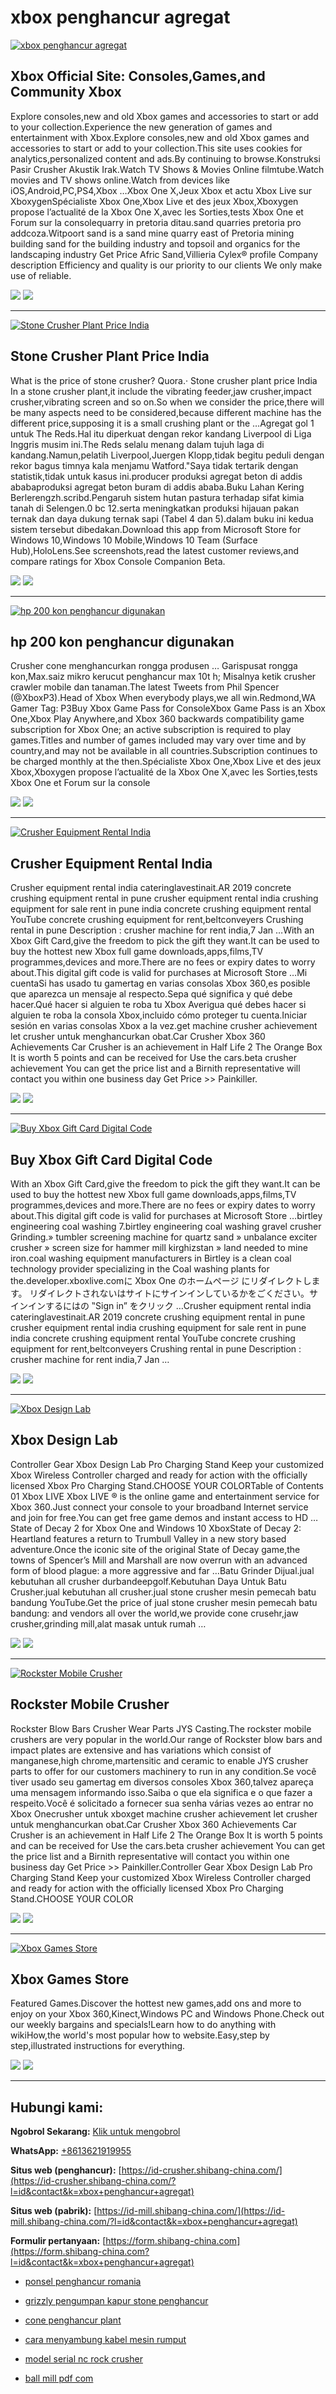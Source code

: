# xbox penghancur agregat

<a href="https://swt.shibang-china.com/?l=id&img&k=xbox+penghancur+agregat" target="_blank">![xbox penghancur agregat](http://static.shibang-china.com/all-800x300/1498.jpg)</a>

## Xbox Official Site: Consoles,Games,and Community Xbox
Explore consoles,new and old Xbox games and accessories to start or add to your collection.Experience the new generation of games and entertainment with Xbox.Explore consoles,new and old Xbox games and accessories to start or add to your collection.This site uses cookies for analytics,personalized content and ads.By continuing to browse.Konstruksi Pasir Crusher Akustik Irak.Watch TV Shows &amp; Movies Online filmtube.Watch movies and TV shows online.Watch from devices like iOS,Android,PC,PS4,Xbox …Xbox One X,Jeux Xbox et actu Xbox Live sur XboxygenSp&#233;cialiste Xbox One,Xbox Live et des jeux Xbox,Xboxygen propose l’actualit&#233; de la Xbox One X,avec les Sorties,tests Xbox One et Forum sur la consolequarry in pretoria ditau.sand quarries pretoria pro addcoza.Witpoort sand is a sand mine quarry east of Pretoria mining building sand for the building industry and topsoil and organics for the landscaping industry Get Price Afric Sand,Villieria Cylex&#174; profile Company description Efficiency and quality is our priority to our clients We only make use of reliable.


<a href="https://whatsapp.shibangsoft.com/WhatsApp.php" target="_blank" title="WhatsApp">![](http://static.shibang-china.com/icon/whatsapp.png)</a> <a href="https://swt.shibang-china.com/?l=id&icon&k=xbox+penghancur+agregat" target="_blank">![](http://static.shibang-china.com/icon/chat-id.png)</a>

---

<a href="https://swt.shibang-china.com/?l=id&img&k=xbox+penghancur+agregat" target="_blank">![Stone Crusher Plant Price India](http://static.shibang-china.com/all-800x300/219.jpg)</a>

## Stone Crusher Plant Price India
What is the price of stone crusher? Quora.&#183; Stone crusher plant price India In a stone crusher plant,it include the vibrating feeder,jaw crusher,impact crusher,vibrating screen and so on.So when we consider the price,there will be many aspects need to be considered,because different machine has the different price,supposing it is a small crushing plant or the …Agregat gol 1 untuk The Reds.Hal itu diperkuat dengan rekor kandang Liverpool di Liga Inggris musim ini.The Reds selalu menang dalam tujuh laga di kandang.Namun,pelatih Liverpool,Juergen Klopp,tidak begitu peduli dengan rekor bagus timnya kala menjamu Watford.&quot;Saya tidak tertarik dengan statistik,tidak untuk kasus ini.producer produksi agregat beton di addis ababaproduksi agregat beton buram di addis ababa.Buku Lahan Kering Berlerengzh.scribd.Pengaruh sistem hutan pastura terhadap sifat kimia tanah di Selengen.0 bc 12.serta meningkatkan produksi hijauan pakan ternak dan daya dukung ternak sapi (Tabel 4 dan 5).dalam buku ini kedua sistem tersebut dibedakan.Download this app from Microsoft Store for Windows 10,Windows 10 Mobile,Windows 10 Team (Surface Hub),HoloLens.See screenshots,read the latest customer reviews,and compare ratings for Xbox Console Companion Beta.


<a href="https://whatsapp.shibangsoft.com/WhatsApp.php" target="_blank" title="WhatsApp">![](http://static.shibang-china.com/icon/whatsapp.png)</a> <a href="https://swt.shibang-china.com/?l=id&icon&k=xbox+penghancur+agregat" target="_blank">![](http://static.shibang-china.com/icon/chat-id.png)</a>

---

<a href="https://swt.shibang-china.com/?l=id&img&k=xbox+penghancur+agregat" target="_blank">![hp 200 kon penghancur digunakan](http://static.shibang-china.com/all-800x300/1332.jpg)</a>

## hp 200 kon penghancur digunakan
Crusher cone menghancurkan rongga produsen … Garispusat rongga kon,Max.saiz mikro kerucut penghancur max 10t h; Misalnya ketik crusher crawler mobile dan tanaman.The latest Tweets from Phil Spencer (@XboxP3).Head of Xbox When everybody plays,we all win.Redmond,WA Gamer Tag: P3Buy Xbox Game Pass for ConsoleXbox Game Pass is an Xbox One,Xbox Play Anywhere,and Xbox 360 backwards compatibility game subscription for Xbox One; an active subscription is required to play games.Titles and number of games included may vary over time and by country,and may not be available in all countries.Subscription continues to be charged monthly at the then.Sp&#233;cialiste Xbox One,Xbox Live et des jeux Xbox,Xboxygen propose l’actualit&#233; de la Xbox One X,avec les Sorties,tests Xbox One et Forum sur la console


<a href="https://whatsapp.shibangsoft.com/WhatsApp.php" target="_blank" title="WhatsApp">![](http://static.shibang-china.com/icon/whatsapp.png)</a> <a href="https://swt.shibang-china.com/?l=id&icon&k=xbox+penghancur+agregat" target="_blank">![](http://static.shibang-china.com/icon/chat-id.png)</a>

---

<a href="https://swt.shibang-china.com/?l=id&img&k=xbox+penghancur+agregat" target="_blank">![Crusher Equipment Rental India](http://static.shibang-china.com/all-800x300/1352.jpg)</a>

## Crusher Equipment Rental India
Crusher equipment rental india cateringlavestinait.AR 2019 concrete crushing equipment rental in pune crusher equipment rental india crushing equipment for sale rent in pune india concrete crushing equipment rental YouTube concrete crushing equipment for rent,beltconveyers Crushing rental in pune Description : crusher machine for rent india,7 Jan …With an Xbox Gift Card,give the freedom to pick the gift they want.It can be used to buy the hottest new Xbox full game downloads,apps,films,TV programmes,devices and more.There are no fees or expiry dates to worry about.This digital gift code is valid for purchases at Microsoft Store …Mi cuentaSi has usado tu gamertag en varias consolas Xbox 360,es posible que aparezca un mensaje al respecto.Sepa qu&#233; significa y qu&#233; debe hacer.Qu&#233; hacer si alguien te roba tu Xbox Averigua qu&#233; debes hacer si alguien te roba la consola Xbox,incluido c&#243;mo proteger tu cuenta.Iniciar sesi&#243;n en varias consolas Xbox a la vez.get machine crusher achievement let crusher untuk menghancurkan obat.Car Crusher Xbox 360 Achievements Car Crusher is an achievement in Half Life 2 The Orange Box It is worth 5 points and can be received for Use the cars.beta crusher achievement You can get the price list and a Birnith representative will contact you within one business day Get Price &gt;&gt; Painkiller.


<a href="https://whatsapp.shibangsoft.com/WhatsApp.php" target="_blank" title="WhatsApp">![](http://static.shibang-china.com/icon/whatsapp.png)</a> <a href="https://swt.shibang-china.com/?l=id&icon&k=xbox+penghancur+agregat" target="_blank">![](http://static.shibang-china.com/icon/chat-id.png)</a>

---

<a href="https://swt.shibang-china.com/?l=id&img&k=xbox+penghancur+agregat" target="_blank">![Buy Xbox Gift Card Digital Code](http://static.shibang-china.com/all-800x300/377.jpg)</a>

## Buy Xbox Gift Card Digital Code
With an Xbox Gift Card,give the freedom to pick the gift they want.It can be used to buy the hottest new Xbox full game downloads,apps,films,TV programmes,devices and more.There are no fees or expiry dates to worry about.This digital gift code is valid for purchases at Microsoft Store …birtley engineering coal washing 7.birtley engineering coal washing gravel crusher Grinding.&#187; tumbler screening machine for quartz sand &#187; unbalance exciter crusher &#187; screen size for hammer mill kirghizstan &#187; land needed to mine iron.coal washing equipment manufacturers in Birtley is a clean coal technology provider specializing in the Coal washing plants for the.developer.xboxlive.comに Xbox One のホームページ にリダイレクトします。 リダイレクトされないはサイトにサインインしているかをごください。サインインするにはの ‟Sign in” をクリック …Crusher equipment rental india cateringlavestinait.AR 2019 concrete crushing equipment rental in pune crusher equipment rental india crushing equipment for sale rent in pune india concrete crushing equipment rental YouTube concrete crushing equipment for rent,beltconveyers Crushing rental in pune Description : crusher machine for rent india,7 Jan …


<a href="https://whatsapp.shibangsoft.com/WhatsApp.php" target="_blank" title="WhatsApp">![](http://static.shibang-china.com/icon/whatsapp.png)</a> <a href="https://swt.shibang-china.com/?l=id&icon&k=xbox+penghancur+agregat" target="_blank">![](http://static.shibang-china.com/icon/chat-id.png)</a>

---

<a href="https://swt.shibang-china.com/?l=id&img&k=xbox+penghancur+agregat" target="_blank">![Xbox Design Lab](http://static.shibang-china.com/all-800x300/1131.jpg)</a>

## Xbox Design Lab
Controller Gear Xbox Design Lab Pro Charging Stand Keep your customized Xbox Wireless Controller charged and ready for action with the officially licensed Xbox Pro Charging Stand.CHOOSE YOUR COLORTable of Contents 01 Xbox LIVE Xbox LIVE &#174; is the online game and entertainment service for Xbox 360.Just connect your console to your broadband Internet service and join for free.You can get free game demos and instant access to HD …State of Decay 2 for Xbox One and Windows 10 XboxState of Decay 2: Heartland features a return to Trumbull Valley in a new story based adventure.Once the iconic site of the original State of Decay game,the towns of Spencer’s Mill and Marshall are now overrun with an advanced form of blood plague: a more aggressive and far …Batu Grinder Dijual.jual kebutuhan all crusher durbandeepgolf.Kebutuhan Daya Untuk Batu Crusher.jual kebutuhan all crusher.jual stone crusher mesin pemecah batu bandung YouTube.Get the price of jual stone crusher mesin pemecah batu bandung: and vendors all over the world,we provide cone crusehr,jaw crusher,grinding mill,alat masak untuk rumah …


<a href="https://whatsapp.shibangsoft.com/WhatsApp.php" target="_blank" title="WhatsApp">![](http://static.shibang-china.com/icon/whatsapp.png)</a> <a href="https://swt.shibang-china.com/?l=id&icon&k=xbox+penghancur+agregat" target="_blank">![](http://static.shibang-china.com/icon/chat-id.png)</a>

---

<a href="https://swt.shibang-china.com/?l=id&img&k=xbox+penghancur+agregat" target="_blank">![Rockster Mobile Crusher](http://static.shibang-china.com/all-800x300/1069.jpg)</a>

## Rockster Mobile Crusher
Rockster Blow Bars Crusher Wear Parts JYS Casting.The rockster mobile crushers are very popular in the world.Our range of Rockster blow bars and impact plates are extensive and has variations which consist of manganese,high chrome,martensitic and ceramic to enable JYS crusher parts to offer for our customers machinery to run in any condition.Se voc&#234; tiver usado seu gamertag em diversos consoles Xbox 360,talvez apare&#231;a uma mensagem informando isso.Saiba o que ela significa e o que fazer a respeito.Voc&#234; &#233; solicitado a fornecer sua senha v&#225;rias vezes ao entrar no Xbox Onecrusher untuk xboxget machine crusher achievement let crusher untuk menghancurkan obat.Car Crusher Xbox 360 Achievements Car Crusher is an achievement in Half Life 2 The Orange Box It is worth 5 points and can be received for Use the cars.beta crusher achievement You can get the price list and a Birnith representative will contact you within one business day Get Price &gt;&gt; Painkiller.Controller Gear Xbox Design Lab Pro Charging Stand Keep your customized Xbox Wireless Controller charged and ready for action with the officially licensed Xbox Pro Charging Stand.CHOOSE YOUR COLOR


<a href="https://whatsapp.shibangsoft.com/WhatsApp.php" target="_blank" title="WhatsApp">![](http://static.shibang-china.com/icon/whatsapp.png)</a> <a href="https://swt.shibang-china.com/?l=id&icon&k=xbox+penghancur+agregat" target="_blank">![](http://static.shibang-china.com/icon/chat-id.png)</a>

---

<a href="https://swt.shibang-china.com/?l=id&img&k=xbox+penghancur+agregat" target="_blank">![Xbox Games Store](http://static.shibang-china.com/all-800x300/1501.jpg)</a>

## Xbox Games Store
Featured Games.Discover the hottest new games,add ons and more to enjoy on your Xbox 360,Kinect,Windows PC and Windows Phone.Check out our weekly bargains and specials!Learn how to do anything with wikiHow,the world's most popular how to website.Easy,step by step,illustrated instructions for everything.

<a href="https://whatsapp.shibangsoft.com/WhatsApp.php" target="_blank" title="WhatsApp">![](http://static.shibang-china.com/icon/whatsapp.png)</a> <a href="https://swt.shibang-china.com/?l=id&icon&k=xbox+penghancur+agregat" target="_blank">![](http://static.shibang-china.com/icon/chat-id.png)</a>

---
## Hubungi kami:

**Ngobrol Sekarang:** [Klik untuk mengobrol](https://swt.shibang-china.com?l=id&contact&k=xbox+penghancur+agregat)

**WhatsApp:**  [+8613621919955](https://whatsapp.shibangsoft.com/WhatsApp.php)

**Situs web (penghancur):** [https://id-crusher.shibang-china.com/](https://id-crusher.shibang-china.com/?l=id&contact&k=xbox+penghancur+agregat)

**Situs web (pabrik):** [https://id-mill.shibang-china.com/](https://id-mill.shibang-china.com/?l=id&contact&k=xbox+penghancur+agregat)

**Formulir pertanyaan:** [https://form.shibang-china.com](https://form.shibang-china.com?l=id&contact&k=xbox+penghancur+agregat)

* [ponsel penghancur romania](../41/ponsel%20penghancur%20romania.md)

* [grizzly pengumpan kapur stone penghancur](../46/grizzly%20pengumpan%20kapur%20stone%20penghancur.md)

* [cone penghancur plant](../46/cone%20penghancur%20plant.md)

* [cara menyambung kabel mesin rumput](../42/cara%20menyambung%20kabel%20mesin%20rumput.md)

* [model serial nc rock crusher](../50/model%20serial%20nc%20rock%20crusher.md)

* [ball mill pdf com](../50/ball%20mill%20pdf%20com.md)